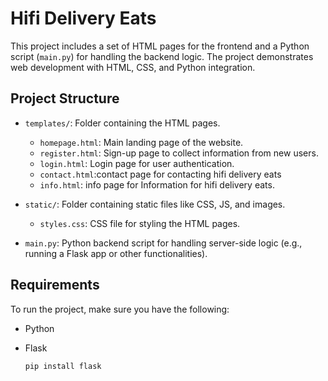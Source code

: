 # Hifi Delivery Eats

This project includes a set of HTML pages for the frontend and a Python script (`main.py`) for handling the backend logic. The project demonstrates web development with HTML, CSS, and Python integration.

## Project Structure

- `templates/`: Folder containing the HTML pages.
  - `homepage.html`: Main landing page of the website.
  - `register.html`: Sign-up page to collect information from new users.
  - `login.html`: Login page for user authentication.
  - `contact.html`:contact page for contacting hifi delivery eats
  - `info.html`: info page for Information for hifi delivery eats.
- `static/`: Folder containing static files like CSS, JS, and images.
  - `styles.css`: CSS file for styling the HTML pages.

- `main.py`: Python backend script for handling server-side logic (e.g., running a Flask app or other functionalities).

## Requirements

To run the project, make sure you have the following:

- Python 
- Flask


  ```bash
  pip install flask



